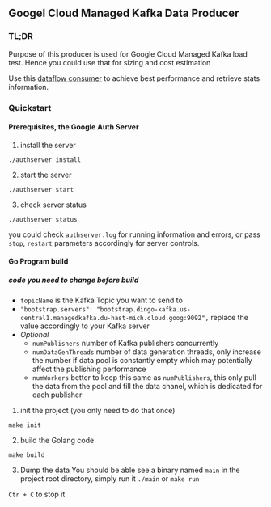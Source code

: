 ## Googel Cloud Managed Kafka Data Producer

### TL;DR
Purpose of this producer is used for Google Cloud Managed Kafka load test. Hence you could use that for sizing and cost estimation

Use this [dataflow consumer](https://github.com/cloudymoma/managedkafka-dataflow) to achieve best performance and retrieve stats information.

### Quickstart

#### Prerequisites, the Google Auth Server 

1. install the server

```shell
./authserver install
```

2. start the server

```shell
./authserver start
```

3. check server status

```shell
./authserver status
```

you could check `authserver.log` for running information and errors, or pass
`stop`, `restart` parameters accordingly for server controls.

#### Go Program build

##### code you need to change before build 

- `topicName` is the Kafka Topic you want to send to
- `"bootstrap.servers": "bootstrap.dingo-kafka.us-central1.managedkafka.du-hast-mich.cloud.goog:9092",` replace the value accordingly to your Kafka server
- *Optional*
  - `numPublishers` number of Kafka publishers concurrently
  - `numDataGenThreads` number of data generation threads, only increase the number if data pool is constantly empty which may potentially affect the publishing performance
  - `numWorkers` better to keep this same as `numPublishers`, this only pull the data from the pool and fill the data chanel, which is dedicated for each publisher

1. init the project (you only need to do that once)

```shell
make init
```

2. build the Golang code

```shell
make build
```

3. Dump the data
You should be able see a binary named `main` in the project root directory,
simply run it `./main` or `make run` 

`Ctr + C` to stop it

